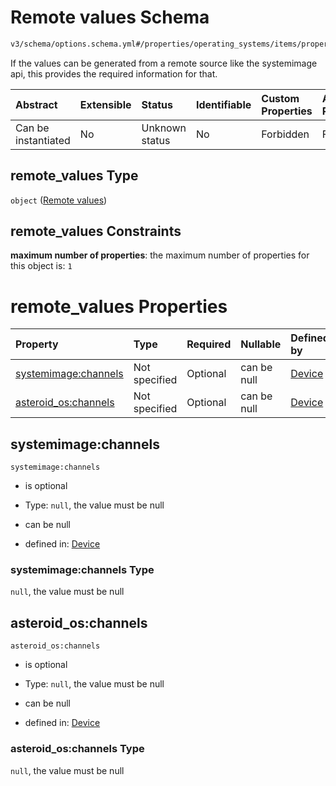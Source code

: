 # Remote values Schema

```txt
v3/schema/options.schema.yml#/properties/operating_systems/items/properties/options/items/properties/remote_values
```

If the values can be generated from a remote source like the systemimage api, this provides the required information for that.

| Abstract            | Extensible | Status         | Identifiable | Custom Properties | Additional Properties | Access Restrictions | Defined In                                                          |
| :------------------ | :--------- | :------------- | :----------- | :---------------- | :-------------------- | :------------------ | :------------------------------------------------------------------ |
| Can be instantiated | No         | Unknown status | No           | Forbidden         | Forbidden             | none                | [device.schema.json*](../device.schema.json "open original schema") |

## remote_values Type

`object` ([Remote values](device-properties-operating-systems-operating-system-properties-options-option-properties-remote-values.md))

## remote_values Constraints

**maximum number of properties**: the maximum number of properties for this object is: `1`

# remote_values Properties

| Property                                     | Type          | Required | Nullable    | Defined by                                                                                                                                                                                                                                                                                               |
| :------------------------------------------- | :------------ | :------- | :---------- | :------------------------------------------------------------------------------------------------------------------------------------------------------------------------------------------------------------------------------------------------------------------------------------------------------- |
| [systemimage:channels](#systemimagechannels) | Not specified | Optional | can be null | [Device](device-properties-operating-systems-operating-system-properties-options-option-properties-remote-values-properties-systemimagechannels.md "v3/schema/options.schema.yml#/properties/operating_systems/items/properties/options/items/properties/remote_values/properties/systemimage:channels") |
| [asteroid_os:channels](#asteroid_oschannels) | Not specified | Optional | can be null | [Device](device-properties-operating-systems-operating-system-properties-options-option-properties-remote-values-properties-asteroid_oschannels.md "v3/schema/options.schema.yml#/properties/operating_systems/items/properties/options/items/properties/remote_values/properties/asteroid_os:channels") |

## systemimage:channels



`systemimage:channels`

*   is optional

*   Type: `null`, the value must be null

*   can be null

*   defined in: [Device](device-properties-operating-systems-operating-system-properties-options-option-properties-remote-values-properties-systemimagechannels.md "v3/schema/options.schema.yml#/properties/operating_systems/items/properties/options/items/properties/remote_values/properties/systemimage:channels")

### systemimage:channels Type

`null`, the value must be null

## asteroid_os:channels



`asteroid_os:channels`

*   is optional

*   Type: `null`, the value must be null

*   can be null

*   defined in: [Device](device-properties-operating-systems-operating-system-properties-options-option-properties-remote-values-properties-asteroid_oschannels.md "v3/schema/options.schema.yml#/properties/operating_systems/items/properties/options/items/properties/remote_values/properties/asteroid_os:channels")

### asteroid_os:channels Type

`null`, the value must be null
